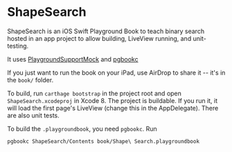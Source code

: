 # ShapeSearch

ShapeSearch is an iOS Swift Playground Book to teach binary search hosted in an app project to allow building, LiveView running, and unit-testing.

It uses [PlaygroundSupportMock](https://github.com/loufranco/playgroundsupportmock) and [pgbookc](https://github.com/loufranco/pgbookc)

If you just want to run the book on your iPad, use AirDrop to share it -- it's in the `book/` folder.

To build, run `carthage bootstrap` in the project root and open `ShapeSearch.xcodeproj` in Xcode 8.  The project is buildable. If you run it, it will load the first page's LiveView (change this in the AppDelegate). There are also unit tests.

To build the `.playgroundbook`, you need `pgbookc`. Run

`pgbookc ShapeSearch/Contents book/Shape\ Search.playgroundbook`